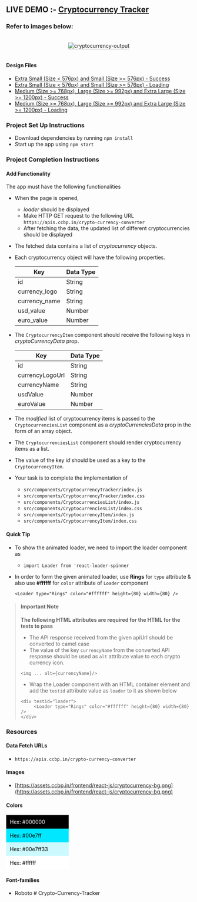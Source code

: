 ## LIVE DEMO :- <a href="">Cryptocurrency Tracker</a>

### Refer to images below:

<br/>

<div style="text-align: center;">
    <img src="https://assets.ccbp.in/frontend/content/react-js/cryptocurrency-tracker-output.gif" alt="cryptocurrency-output" style="max-width:70%;box-shadow:0 2.8px 2.2px rgba(0, 0, 0, 0.12)">
</div>
<br/>

#### Design Files

- [Extra Small (Size < 576px) and Small (Size >= 576px) - Success](https://assets.ccbp.in/frontend/content/react-js/cryptocurrency-sm-success-output.png)
- [Extra Small (Size < 576px) and Small (Size >= 576px) - Loading](https://assets.ccbp.in/frontend/content/react-js/cryptocurrency-sm-loading-output.png)
- [Medium (Size >= 768px), Large (Size >= 992px) and Extra Large (Size >= 1200px) - Success](https://assets.ccbp.in/frontend/content/react-js/cryptocurrency-lg-success-output.png)
- [Medium (Size >= 768px), Large (Size >= 992px) and Extra Large (Size >= 1200px) - Loading](https://assets.ccbp.in/frontend/content/react-js/cryptocurrency-lg-loading-output.png)

### Project Set Up Instructions

- Download dependencies by running `npm install`
- Start up the app using `npm start`

### Project Completion Instructions

#### Add Functionality

The app must have the following functionalities

- When the page is opened,

  - _loader_ should be displayed
  - Make HTTP GET request to the following URL
    `https://apis.ccbp.in/crypto-currency-converter`
  - After fetching the data, the updated list of different cryptocurrencies should be displayed

- The fetched data contains a list of _cryptocurrency_ objects.
- Each cryptocurrency object will have the following properties.

  | Key           | Data Type |
  | ------------- | --------- |
  | id            | String    |
  | currency_logo | String    |
  | currency_name | String    |
  | usd_value     | Number    |
  | euro_value    | Number    |

- The `CryptocurrencyItem` component should receive the following keys in _cryptoCurrencyData_ prop.

  | Key             | Data Type |
  | --------------- | --------- |
  | id              | String    |
  | currencyLogoUrl | String    |
  | currencyName    | String    |
  | usdValue        | Number    |
  | euroValue       | Number    |

- The _modified_ list of cryptocurrency items is passed to the `CryptocurrenciesList` component as a _cryptoCurrenciesData_ prop in the form of an array object.
- The `CryptocurrenciesList` component should render cryptocurrency items as a list.
- The value of the key _id_ should be used as a key to the `CryptocurrencyItem`.

- Your task is to complete the implementation of
  - `src/components/CryptocurrencyTracker/index.js`
  - `src/components/CryptocurrencyTracker/index.css`
  - `src/components/CryptocurrenciesList/index.js`
  - `src/components/CryptocurrenciesList/index.css`
  - `src/components/CryptocurrencyItem/index.js`
  - `src/components/CryptocurrencyItem/index.css`

#### Quick Tip

- To show the animated loader, we need to import the loader component as
  - `import Loader from 'react-loader-spinner`
- In order to form the given animated loader, use **Rings** for `type` attribute
  & also use **#ffffff** for `color` attribute of `Loader` component

  ```
  <Loader type="Rings" color="#ffffff" height={80} width={80} />
  ```

> #### Important Note
>
> **The following HTML attributes are required for the HTML for the tests to pass**
>
> - The API response received from the given apiUrl should be converted to camel case
> - The value of the key `currencyName` from the converted API response should be used as `alt` attribute value to each crypto currency icon.
>
> ```
> <img ... alt={currencyName}/>
> ```
>
> - Wrap the Loader component with an HTML container element and add the
>   `testid` attribute value as `loader` to it as shown below
>
> ```
> <div testid="loader">
>      <Loader type="Rings" color="#ffffff" height={80} width={80} />
> </div>
> ```

### Resources

#### Data Fetch URLs

- `https://apis.ccbp.in/crypto-currency-converter`

#### Images

- [https://assets.ccbp.in/frontend/react-js/cryptocurrency-bg.png](https://assets.ccbp.in/frontend/react-js/cryptocurrency-bg.png)

#### Colors

<div style="background-color: #000000; width: 150px; padding: 10px; color: white">Hex: #000000</div>
<div style="background-color: #00e7ff; width: 150px; padding: 10px; color: black">Hex: #00e7ff</div>
<div style="background-color: #00e7ff33; width: 150px; padding: 10px; color: black">Hex: #00e7ff33</div>
<div style="background-color: #ffffff; width: 150px; padding: 10px; color: black">Hex: #ffffff</div>

#### Font-families

- Roboto
#   C r y p t o - C u r r e n c y - T r a c k e r  
 